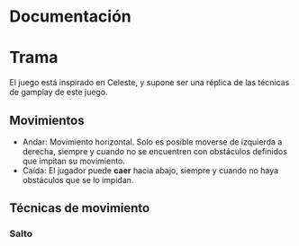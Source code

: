 # Documentación

# Trama

El juego está inspirado en Celeste, y supone ser una réplica de las técnicas de gamplay de este juego.

## Movimientos

- Andar: Movimiento horizontal. Solo es posible moverse de izquierda a derecha, siempre y cuando no se encuentren con obstáculos definidos que impitan su movimiento. 
- Caída: El jugador puede **caer** hacia abajo, siempre y cuando no haya obstáculos que se lo impidan.

## Técnicas de movimiento

### Salto

